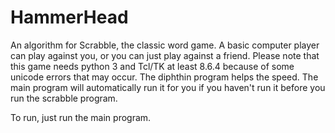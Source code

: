 # HammerHead
An algorithm for Scrabble, the classic word game. A basic computer player can play against you, or you can just play against a friend.
Please note that this game needs python 3 and Tcl/TK at least 8.6.4 because of some unicode errors that may occur. The diphthin program helps the speed. The main program will automatically run it for you if you haven't run it before you run the scrabble program.

To run, just run the main program.
